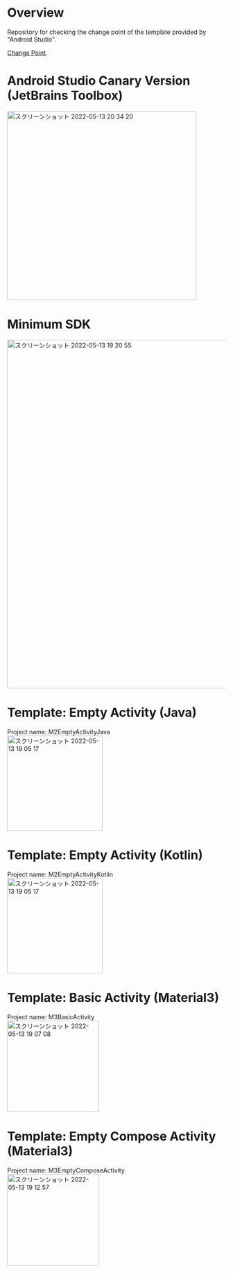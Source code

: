 # Overview
Repository for checking the change point of the template provided by "Android Studio".<br>

[Change Point](https://github.com/LeoAndo/android-template-project-change-point/pulls).<br>

# Android Studio Canary Version (JetBrains Toolbox)

<img width="436" alt="スクリーンショット 2022-05-13 20 34 20" src="https://user-images.githubusercontent.com/16476224/168275041-af7cff32-ed9b-454d-a300-617245de90b6.png">

# Minimum SDK
<img width="804" alt="スクリーンショット 2022-05-13 19 20 55" src="https://user-images.githubusercontent.com/16476224/168264188-6479b76f-7723-4d90-b6e9-d3e7957b3dd7.png">


# Template: Empty Activity (Java)

Project name: M2EmptyActivityJava<br>
<img width="220" alt="スクリーンショット 2022-05-13 19 05 17" src="https://user-images.githubusercontent.com/16476224/168261617-fc9860c2-ec26-4997-9b78-02d1139dcd69.png">

# Template: Empty Activity (Kotlin)

Project name: M2EmptyActivityKotlin<br>
<img width="220" alt="スクリーンショット 2022-05-13 19 05 17" src="https://user-images.githubusercontent.com/16476224/168261617-fc9860c2-ec26-4997-9b78-02d1139dcd69.png">

# Template: Basic Activity (Material3)

Project name: M3BasicActivity<br>
<img width="211" alt="スクリーンショット 2022-05-13 19 07 08" src="https://user-images.githubusercontent.com/16476224/168261959-a52e2289-186a-476f-bb1b-fdf56d36afd5.png">

# Template: Empty Compose Activity (Material3)

Project name: M3EmptyComposeActivity<br>
<img width="212" alt="スクリーンショット 2022-05-13 19 12 57" src="https://user-images.githubusercontent.com/16476224/168262864-a9938ca4-f4a1-4aa2-a9b8-bd5bdc8cd881.png">
